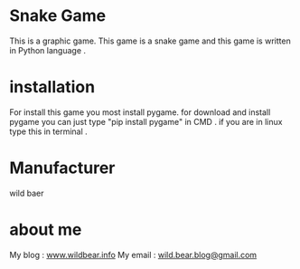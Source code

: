 # Snake Game
 This is a graphic game. This game is a snake game and this game is written in Python language .
                                              

# installation
For install this game you most install pygame. for download and install pygame you can just type "pip install pygame" in CMD .
if you are in linux type this in terminal .
 
 
# Manufacturer
 wild baer 
 
 
# about me
 My blog : www.wildbear.info
 My email : wild.bear.blog@gmail.com

